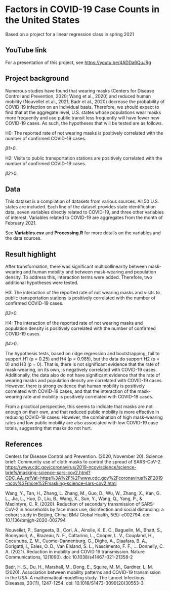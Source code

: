 # Factors in COVID-19 Case Counts in the United States
Based on a project for a linear regression class in spring 2021

## YouTube link
For a presentation of this project, see https://youtu.be/4ADDa6QuJRg

## Project background

Numerous studies have found that wearing masks (Centers for Disease Control and Prevention, 2020; Wang et al., 2020) and reduced human mobility (Nouvellet et al., 2021; Badr et al., 2020) decrease the probability of COVID-19 infection on an individual basis. Therefore, we should expect to find that at the aggregate level, U.S. states whose populations wear masks more frequently and use public transit less frequently will have fewer new COVID-19 cases. As such, the hypotheses that will be tested are as follows.

H0: The reported rate of not wearing masks is positively correlated with the number of confirmed COVID-19 cases.

*β1>0*.

H2: Visits to public transportation stations are positively correlated with the number of confirmed COVID-19 cases.

*β2>0*.

## Data

This dataset is a compilation of datasets from various sources. All 50 U.S. states are included. Each line of the dataset provides state identification data, seven variables directly related to COVID-19, and three other variables of interest. Variables related to COVID-19 are aggregates from the month of February 2021.

See **Variables.csv** and **Processing.R** for more details on the variables and the data sources.

## Result highlight

After transformation, there was significant multicollinearity between mask-wearing and human mobility and between mask-wearing and population density. To address this, interaction terms were added. Therefore, two additional hypotheses were tested.

H3: The interaction of the reported rate of not wearing masks and visits to public transportation stations is positively correlated with the number of confirmed COVID-19 cases.

*β3>0*.

H4: The interaction of the reported rate of not wearing masks and population density is positively correlated with the number of confirmed COVID-19 cases.

*β4>0*.

The hypothesis tests, based on ridge regression and bootstrapping, fail to support H1 (p = 0.25) and H4 (p = 0.985), but the data do support H2 (p = 0) and H3 (p = 0). That is, there is not significant evidence that the rate of mask-wearing, on its own, is negatively correlated with COVID-19 cases. Additionally, the data also do not have significant evidence that the rate of wearing masks and population density are correlated with COVID-19 cases. However, there is strong evidence that human mobility is positively correlated with COVID-19 cases, and that the interaction of the mask-wearing rate and mobility is positively correlated with COVID-19 cases.

From a practical perspective, this seems to indicate that masks are not enough on their own, and that reduced public mobility is more effective in reducing COVID-19 cases. However, the combination of high mask-wearing rates and low public mobility are also associated with low COVID-19 case totals, suggesting that masks do not hurt.

## References

Centers for Disease Control and Prevention. (2020, November 20). Science brief: Community use of cloth masks to control the spread of SARS-CoV-2. https://www.cdc.gov/coronavirus/2019-ncov/science/science-briefs/masking-science-sars-cov2.html?CDC_AA_refVal=https%3A%2F%2Fwww.cdc.gov%2Fcoronavirus%2F2019-ncov%2Fmore%2Fmasking-science-sars-cov2.html

Wang, Y., Tan, H., Zhang, L. Zhang, M., Guo, D., Wu, W., Zhang, X., Kan, G. L., Jia, L., Huo, D., Liu, B., Wang, X., Sun, Y., Wang, Q., Yang, P., & MacIntyre, C. R. (2020). Reduction of secondary transmission of SARS-CoV-2 in households by face mask use, disinfection and social distancing: a cohort study in Beijing, China. BMJ Global Health, 5(5): e002794. doi: 10.1136/bmjgh-2020-002794

Nouvellet, P., Sangeeta, B., Cori, A., Ainslie, K. E. C., Baguelin, M., Bhatt, S., Boonyasiri, A., Brazeau, N. F., Cattarino, L., Cooper, L. V., Coupland, H., Cocunuba, Z. M., Cuomo-Dannenburg, G., Dighe, A., Djaafara, B. A., Dorigatti, I., Eales, O. D., Van Elsland, S. L., Nascimento, F. F., … Donnelly, C. A. (2021). Reduction in mobility and COVID 19 transmission. Nature Communications, 12(1090). doi: 10.1038/s41467-021-21358-2

Badr, H. S., Du, H., Marshall, M., Dong, E., Squire, M. M., Gardner, L. M. (2020). Association between mobility patterns and COVID-19 transmission in the USA: A mathematical modelling study. The Lancet Infectious Diseases, 20(11), 1247-1254. doi: 10.1016/S1473-3099(20)30553-3
